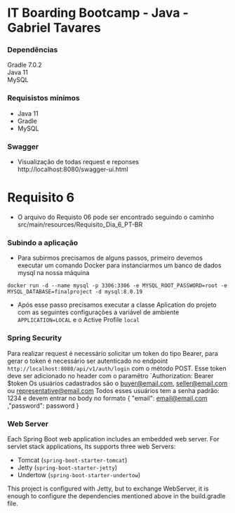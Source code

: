 # IT Boarding Bootcamp - Java - Gabriel Tavares

### Dependências 

Gradle 7.0.2 </br>
Java 11 </br>
MySQL

### Requisistos mínimos
- Java 11
- Gradle
- MySQL

### Swagger 
- Visualização de todas request e reponses http://localhost:8080/swagger-ui.html

# Requisito 6

- O arquivo do Requisto 06 pode ser encontrado seguindo o caminho src/main/resources/Requisito_Dia_6_PT-BR  

### Subindo a aplicação
- Para subirmos precisamos de alguns passos, primeiro devemos executar um comando Docker para instanciarmos um banco de dados mysql na nossa máquina

`docker run -d --name mysql -p 3306:3306 -e MYSQL_ROOT_PASSWORD=root -e MYSQL_DATABASE=finalproject -d mysql:8.0.19`

- Após esse passo precisamos executar a classe Aplication do projeto com as seguintes configurações a variável de ambiente `APPLICATION=LOCAL` e o Active Profile `local`

### Spring Security
Para realizar request é necessário solicitar um token do tipo Bearer, para gerar o token é necessário ser autenticado no
endpoint `http://localhost:8080/api/v1/auth/login` com o método POST. Esse token deve ser adicionado no header com o paramêtro `Authorization: Bearer $token Os usuários cadastrados são o buyer@email.com, seller@email.com ou representative@email.com Todos esses usuários tem a senha padrão: 1234 e devem entrar no body no formato 
{ "email": email@email.com ,"password": password } 

### Web Server

Each Spring Boot web application includes an embedded web server. For servlet stack applications, Its supports three web Servers:
  * Tomcat (`spring-boot-starter-tomcat`)
  * Jetty (`spring-boot-starter-jetty`)
  * Undertow (`spring-boot-starter-undertow`)

This project is configured with Jetty, but to exchange WebServer, it is enough to configure the dependencies mentioned above in the build.gradle file.

